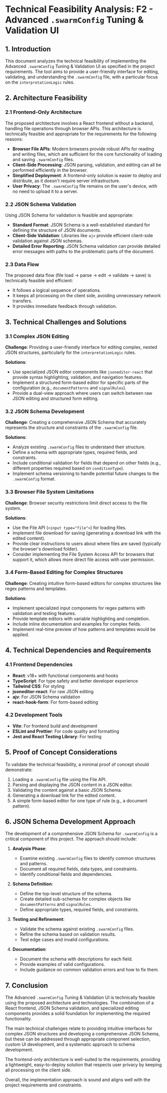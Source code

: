 # Technical Feasibility Analysis: F2 - Advanced `.swarmConfig` Tuning & Validation UI

## 1. Introduction

This document analyzes the technical feasibility of implementing the Advanced `.swarmConfig` Tuning & Validation UI as specified in the project requirements. The tool aims to provide a user-friendly interface for editing, validating, and understanding the `.swarmConfig` file, with a particular focus on the `interpretationLogic` rules.

## 2. Architecture Feasibility

### 2.1 Frontend-Only Architecture

The proposed architecture involves a React frontend without a backend, handling file operations through browser APIs. This architecture is technically feasible and appropriate for the requirements for the following reasons:

- **Browser File APIs**: Modern browsers provide robust APIs for reading and writing files, which are sufficient for the core functionality of loading and saving `.swarmConfig` files.
- **Client-Side Processing**: JSON parsing, validation, and editing can all be performed efficiently in the browser.
- **Simplified Deployment**: A frontend-only solution is easier to deploy and distribute, as it doesn't require server infrastructure.
- **User Privacy**: The `.swarmConfig` file remains on the user's device, with no need to upload it to a server.

### 2.2 JSON Schema Validation

Using JSON Schema for validation is feasible and appropriate:

- **Standard Format**: JSON Schema is a well-established standard for defining the structure of JSON documents.
- **Client-Side Validation**: Libraries like `ajv` provide efficient client-side validation against JSON schemas.
- **Detailed Error Reporting**: JSON Schema validation can provide detailed error messages with paths to the problematic parts of the document.

### 2.3 Data Flow

The proposed data flow (file load → parse → edit → validate → save) is technically feasible and efficient:

- It follows a logical sequence of operations.
- It keeps all processing on the client side, avoiding unnecessary network transfers.
- It provides immediate feedback through validation.

## 3. Technical Challenges and Solutions

### 3.1 Complex JSON Editing

**Challenge**: Providing a user-friendly interface for editing complex, nested JSON structures, particularly for the `interpretationLogic` rules.

**Solutions**:
- Use specialized JSON editor components like `jsoneditor-react` that provide syntax highlighting, validation, and navigation features.
- Implement a structured form-based editor for specific parts of the configuration (e.g., `documentPatterns` and `signalRules`).
- Provide a dual-view approach where users can switch between raw JSON editing and structured form editing.

### 3.2 JSON Schema Development

**Challenge**: Creating a comprehensive JSON Schema that accurately represents the structure and constraints of the `.swarmConfig` file.

**Solutions**:
- Analyze existing `.swarmConfig` files to understand their structure.
- Define a schema with appropriate types, required fields, and constraints.
- Include conditional validation for fields that depend on other fields (e.g., different properties required based on `conditionType`).
- Implement schema versioning to handle potential future changes to the `.swarmConfig` format.

### 3.3 Browser File System Limitations

**Challenge**: Browser security restrictions limit direct access to the file system.

**Solutions**:
- Use the File API (`<input type="file">`) for loading files.
- Implement file download for saving (generating a download link with the edited content).
- Provide clear instructions to users about where files are saved (typically the browser's download folder).
- Consider implementing the File System Access API for browsers that support it, which allows more direct file access with user permission.

### 3.4 Form-Based Editing for Complex Structures

**Challenge**: Creating intuitive form-based editors for complex structures like regex patterns and templates.

**Solutions**:
- Implement specialized input components for regex patterns with validation and testing features.
- Provide template editors with variable highlighting and completion.
- Include inline documentation and examples for complex fields.
- Implement real-time preview of how patterns and templates would be applied.

## 4. Technical Dependencies and Requirements

### 4.1 Frontend Dependencies

- **React**: v18+ with functional components and hooks
- **TypeScript**: For type safety and better developer experience
- **Tailwind CSS**: For styling
- **jsoneditor-react**: For raw JSON editing
- **ajv**: For JSON Schema validation
- **react-hook-form**: For form-based editing

### 4.2 Development Tools

- **Vite**: For frontend build and development
- **ESLint and Prettier**: For code quality and formatting
- **Jest and React Testing Library**: For testing

## 5. Proof of Concept Considerations

To validate the technical feasibility, a minimal proof of concept should demonstrate:

1. Loading a `.swarmConfig` file using the File API.
2. Parsing and displaying the JSON content in a JSON editor.
3. Validating the content against a basic JSON Schema.
4. Generating a download link for the edited content.
5. A simple form-based editor for one type of rule (e.g., a document pattern).

## 6. JSON Schema Development Approach

The development of a comprehensive JSON Schema for `.swarmConfig` is a critical component of this project. The approach should include:

1. **Analysis Phase**:
   - Examine existing `.swarmConfig` files to identify common structures and patterns.
   - Document all required fields, data types, and constraints.
   - Identify conditional fields and dependencies.

2. **Schema Definition**:
   - Define the top-level structure of the schema.
   - Create detailed sub-schemas for complex objects like `documentPatterns` and `signalRules`.
   - Define appropriate types, required fields, and constraints.

3. **Testing and Refinement**:
   - Validate the schema against existing `.swarmConfig` files.
   - Refine the schema based on validation results.
   - Test edge cases and invalid configurations.

4. **Documentation**:
   - Document the schema with descriptions for each field.
   - Provide examples of valid configurations.
   - Include guidance on common validation errors and how to fix them.

## 7. Conclusion

The Advanced `.swarmConfig` Tuning & Validation UI is technically feasible using the proposed architecture and technologies. The combination of a React frontend, JSON Schema validation, and specialized editing components provides a solid foundation for implementing the required functionality.

The main technical challenges relate to providing intuitive interfaces for complex JSON structures and developing a comprehensive JSON Schema, but these can be addressed through appropriate component selection, custom UI development, and a systematic approach to schema development.

The frontend-only architecture is well-suited to the requirements, providing a lightweight, easy-to-deploy solution that respects user privacy by keeping all processing on the client side.

Overall, the implementation approach is sound and aligns well with the project requirements and constraints.
